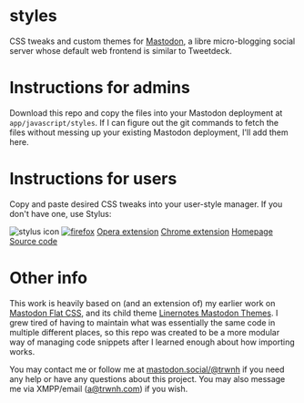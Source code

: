# styles
CSS tweaks and custom themes for [Mastodon](https://joinmastodon.org), a libre micro-blogging social server whose default web frontend is similar to Tweetdeck. 

# Instructions for admins
Download this repo and copy the files into your Mastodon deployment at `app/javascript/styles`. If I can figure out the git commands to fetch the files without messing up your existing Mastodon deployment, I'll add them here.

# Instructions for users
Copy and paste desired CSS tweaks into your user-style manager. If you don't have one, use Stylus:

![stylus icon](https://addons.cdn.mozilla.net/user-media/addon_icons/814/814814-64.png)
[![firefox](https://static.filehorse.com/icons-mac/browsers-and-plugins/firefox-icon-32.png)](https://addons.mozilla.org/en-US/firefox/addon/styl-us/)
[Opera extension](https://addons.opera.com/en/extensions/details/stylus/)
[Chrome extension](https://chrome.google.com/webstore/detail/stylus/clngdbkpkpeebahjckkjfobafhncgmne)
[Homepage](https://add0n.com/stylus.html)
[Source code](https://github.com/openstyles/stylus/)

# Other info
This work is heavily based on (and an extension of) my earlier work on [Mastodon Flat CSS](https://github.com/trwnh/mastodon-flat-css), and its child theme [Linernotes Mastodon Themes](https://github.com/trwnh/linernotes_mastodon_themes). I grew tired of having to maintain what was essentially the same code in multiple different places, so this repo was created to be a more modular way of managing code snippets after I learned enough about how importing works.

You may contact me or follow me at [mastodon.social/@trwnh](https://mastodon.social/@trwnh) if you need any help or have any questions about this project. You may also message me via XMPP/email (a@trwnh.com) if you wish.
